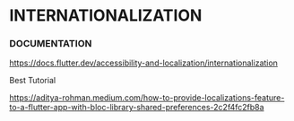 # INTERNATIONALIZATION

### DOCUMENTATION

https://docs.flutter.dev/accessibility-and-localization/internationalization



Best Tutorial

https://aditya-rohman.medium.com/how-to-provide-localizations-feature-to-a-flutter-app-with-bloc-library-shared-preferences-2c2f4fc2fb8a
